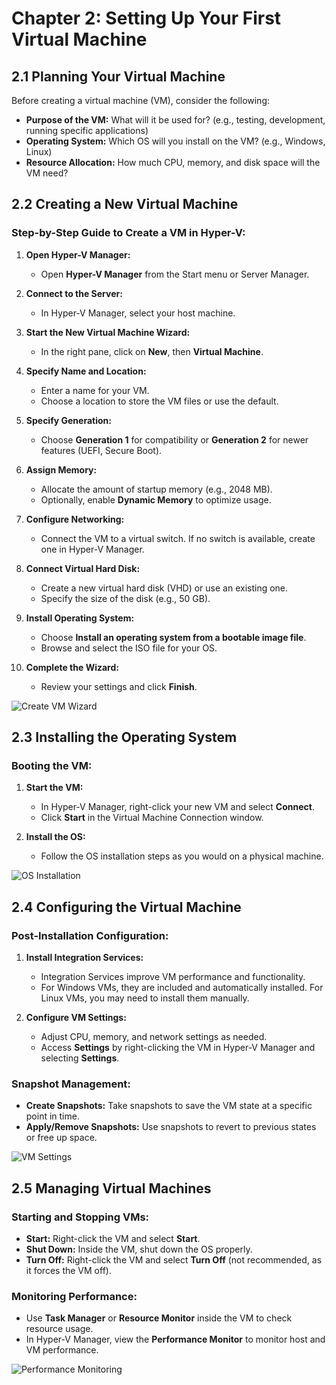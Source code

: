 # Chapter 2: Setting Up Your First Virtual Machine

## 2.1 Planning Your Virtual Machine

Before creating a virtual machine (VM), consider the following:
- **Purpose of the VM:** What will it be used for? (e.g., testing, development, running specific applications)
- **Operating System:** Which OS will you install on the VM? (e.g., Windows, Linux)
- **Resource Allocation:** How much CPU, memory, and disk space will the VM need?

## 2.2 Creating a New Virtual Machine

### Step-by-Step Guide to Create a VM in Hyper-V:

1. **Open Hyper-V Manager:**
   - Open **Hyper-V Manager** from the Start menu or Server Manager.

2. **Connect to the Server:**
   - In Hyper-V Manager, select your host machine.

3. **Start the New Virtual Machine Wizard:**
   - In the right pane, click on **New**, then **Virtual Machine**.

4. **Specify Name and Location:**
   - Enter a name for your VM.
   - Choose a location to store the VM files or use the default.

5. **Specify Generation:**
   - Choose **Generation 1** for compatibility or **Generation 2** for newer features (UEFI, Secure Boot).

6. **Assign Memory:**
   - Allocate the amount of startup memory (e.g., 2048 MB).
   - Optionally, enable **Dynamic Memory** to optimize usage.

7. **Configure Networking:**
   - Connect the VM to a virtual switch. If no switch is available, create one in Hyper-V Manager.

8. **Connect Virtual Hard Disk:**
   - Create a new virtual hard disk (VHD) or use an existing one.
   - Specify the size of the disk (e.g., 50 GB).

9. **Install Operating System:**
   - Choose **Install an operating system from a bootable image file**.
   - Browse and select the ISO file for your OS.

10. **Complete the Wizard:**
    - Review your settings and click **Finish**.

![Create VM Wizard](https://www.nakivo.com/blog/wp-content/uploads/2019/01/Creating-New-VM-with-Hyper-V-Manager.webp)

## 2.3 Installing the Operating System

### Booting the VM:
1. **Start the VM:**
   - In Hyper-V Manager, right-click your new VM and select **Connect**.
   - Click **Start** in the Virtual Machine Connection window.

2. **Install the OS:**
   - Follow the OS installation steps as you would on a physical machine.

![OS Installation](https://learn.microsoft.com/en-us/virtualization/hyper-v-on-windows/quick-start/media/osdeploy_upd.png)

## 2.4 Configuring the Virtual Machine

### Post-Installation Configuration:
1. **Install Integration Services:**
   - Integration Services improve VM performance and functionality.
   - For Windows VMs, they are included and automatically installed. For Linux VMs, you may need to install them manually.

2. **Configure VM Settings:**
   - Adjust CPU, memory, and network settings as needed.
   - Access **Settings** by right-clicking the VM in Hyper-V Manager and selecting **Settings**.

### Snapshot Management:
- **Create Snapshots:** Take snapshots to save the VM state at a specific point in time.
- **Apply/Remove Snapshots:** Use snapshots to revert to previous states or free up space.

![VM Settings](https://uploads-us-west-2.insided.com/workspot-en/attachment/08bc4bbd-7829-48eb-a91e-3698ef1c667c.png)

## 2.5 Managing Virtual Machines

### Starting and Stopping VMs:
- **Start:** Right-click the VM and select **Start**.
- **Shut Down:** Inside the VM, shut down the OS properly.
- **Turn Off:** Right-click the VM and select **Turn Off** (not recommended, as it forces the VM off).

### Monitoring Performance:
- Use **Task Manager** or **Resource Monitor** inside the VM to check resource usage.
- In Hyper-V Manager, view the **Performance Monitor** to monitor host and VM performance.

![Performance Monitoring](https://www.nakivo.com/blog/wp-content/uploads/2020/12/Hyper-V-performance-monitoring-by-using-Performance-Monitor.webp)
